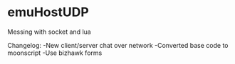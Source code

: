 # emuHostUDP
Messing with socket and lua

Changelog:
-New client/server chat over network
-Converted base code to moonscript
-Use bizhawk forms
